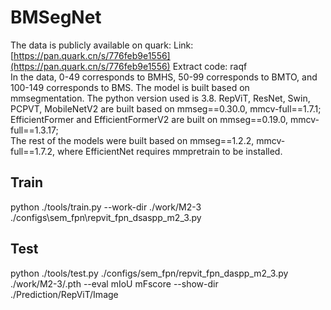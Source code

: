 BMSegNet
===
The data is publicly available on quark: Link: [https://pan.quark.cn/s/776feb9e1556](https://pan.quark.cn/s/776feb9e1556) Extract code: raqf<br>
In the data, 0-49 corresponds to BMHS, 50-99 corresponds to BMTO, and 100-149 corresponds to BMS.
The model is built based on mmsegmentation. The python version used is 3.8. RepViT, ResNet, Swin, PCPVT, MobileNetV2 are built based on mmseg==0.30.0, mmcv-full==1.7.1;<br>
EfficientFormer and EfficientFormerV2 are built on mmseg==0.19.0, mmcv-full==1.3.17;<br>
The rest of the models were built based on mmseg==1.2.2, mmcv-full==1.7.2, where EfficientNet requires mmpretrain to be installed.<br>

Train
-------
python ./tools/train.py --work-dir ./work/M2-3 ./configs\sem_fpn\repvit_fpn_dsaspp_m2_3.py

Test
-------
python ./tools/test.py ./configs/sem_fpn/repvit_fpn_daspp_m2_3.py ./work/M2-3/.pth --eval mIoU mFscore --show-dir ./Prediction/RepViT/Image
